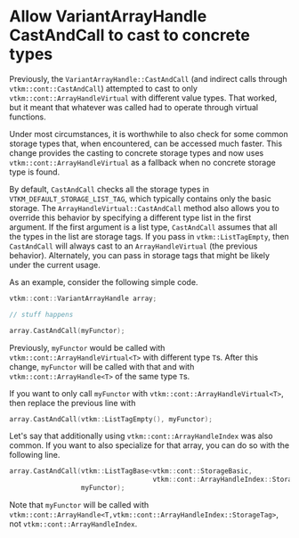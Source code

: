 # Allow VariantArrayHandle CastAndCall to cast to concrete types

Previously, the `VariantArrayHandle::CastAndCall` (and indirect calls through
`vtkm::cont::CastAndCall`) attempted to cast to only
`vtkm::cont::ArrayHandleVirtual` with different value types. That worked, but
it meant that whatever was called had to operate through virtual functions.

Under most circumstances, it is worthwhile to also check for some common
storage types that, when encountered, can be accessed much faster. This
change provides the casting to concrete storage types and now uses
`vtkm::cont::ArrayHandleVirtual` as a fallback when no concrete storage
type is found.

By default, `CastAndCall` checks all the storage types in
`VTKM_DEFAULT_STORAGE_LIST_TAG`, which typically contains only the basic
storage. The `ArrayHandleVirtual::CastAndCall` method also allows you to
override this behavior by specifying a different type list in the first
argument. If the first argument is a list type, `CastAndCall` assumes that
all the types in the list are storage tags. If you pass in
`vtkm::ListTagEmpty`, then `CastAndCall` will always cast to an
`ArrayHandleVirtual` (the previous behavior). Alternately, you can pass in
storage tags that might be likely under the current usage.

As an example, consider the following simple code.

``` cpp
vtkm::cont::VariantArrayHandle array;

// stuff happens

array.CastAndCall(myFunctor);
```

Previously, `myFunctor` would be called with
`vtkm::cont::ArrayHandleVirtual<T>` with different type `T`s. After this
change, `myFunctor` will be called with that and with
`vtkm::cont::ArrayHandle<T>` of the same type `T`s.

If you want to only call `myFunctor` with
`vtkm::cont::ArrayHandleVirtual<T>`, then replace the previous line with

``` cpp
array.CastAndCall(vtkm::ListTagEmpty(), myFunctor);
```

Let's say that additionally using `vtkm::cont::ArrayHandleIndex` was also
common. If you want to also specialize for that array, you can do so with
the following line.

``` cpp
array.CastAndCall(vtkm::ListTagBase<vtkm::cont::StorageBasic, 
                                    vtkm::cont::ArrayHandleIndex::StorageTag>,
                  myFunctor);
```

Note that `myFunctor` will be called with
`vtkm::cont::ArrayHandle<T,vtkm::cont::ArrayHandleIndex::StorageTag>`, not
`vtkm::cont::ArrayHandleIndex`.
